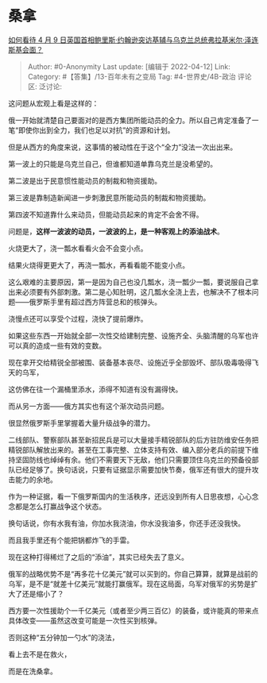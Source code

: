 # 桑拿
[如何看待 4 月 9 日英国首相鲍里斯·约翰逊突访基辅与乌克兰总统弗拉基米尔·泽连斯基会面？](https://www.zhihu.com/question/526984409/answer/2432336838)

> Author: #0-Anonymity
> Last update: [编辑于 2022-04-12]
> Link:
> Category: #【答集】/13-百年未有之变局
> Tag: #4-世界史/4B-政治
> 评论区:
> 泛讨论:

这问题从宏观上看是这样的：

俄一开始就清楚自己要面对的是西方集团所能动员的全力。所以自己肯定准备了一笔“即使你出到全力，我们也足以对抗”的资源和计划。

但是从西方的角度来说，这事情的被动性在于这个“全力”没法一次出出来。

第一波上的只能是乌克兰自己，但谁都知道单靠乌克兰是没希望的。

第二波是出于民意惯性能动员的制裁和物资援助。

第三波是靠制造新闻进一步刺激民意所能动员的制裁和物资援助。

第四波不知道靠什么来动员，但能动员起来的肯定不会舍不得。

问题是，**这样一波波的动员，一波波的上，是一种客观上的添油战术**。

火烧更大了，浇一瓢水看看火会不会变小点。

结果火烧得更更大了，再浇一瓢水，再看看能不能变小点。

这么艰难的主要原因，第一是因为自己也没几瓢水，浇一瓢少一瓢，要说服自己拿出来必须要有外部刺激。第二是心知肚明，这几瓢水全浇上去，也解决不了根本问题——俄罗斯手里有超过西方阵营总和的核弹头。

浇慢点还可以享受个过程，浇快了提前爆炸。

如果这些东西一开始就全部一次性交给建制完整、设施齐全、头脑清醒的乌军也许可以真的造成一些有效的变数。

现在拿开交给精锐全部被围、装备基本丧尽、设施近乎全部毁坏、部队吸毒吸得飞天的乌军，

这仿佛在往一个漏桶里添水，添得不知道有没有漏得快。

而从另一方面——俄方其实也有这个渐次动员问题。

很显然俄罗斯手里掌握着大量升级战争的潜力。

二线部队、警察部队甚至新招民兵是可以大量接手精锐部队的后方驻防维安任务把精锐部队解放出来的。甚至在工事完整、立体支持有效、编入部分老兵的前提下维持坚固防线也绰绰有余。他们不需要天下无敌，他们只需要顶住乌克兰的预备役部队已经足够了。换句话说，只要有证据显示需要加快节奏，俄军还有很大的提升攻击能力的余地。

作为一种证据，看一下俄罗斯国内的生活秩序，还远没到所有人日思夜想，心心念念都是怎么打赢战争这个状态。

换句话说，你有水我有油，你加水我浇油，你水没我油多，你还手还没我快。

而且我手里还有个能把锅都炸飞的手雷。

现在这种打得稀烂了之后的“添油”，其实已经失去了意义。

俄军的战略优势不是“再多花十亿美元”就可以买到的。你自己算算，就算是战前的乌军，是不是“就差十亿美元”就能打赢俄军。现在这局面，乌军对俄军的劣势是扩大了还是缩小了？

西方要一次性援助个一千亿美元（或者至少两三百亿）的装备，或许能真的带来点具体改变——虽然这改变可能是一次性买到核弹。

否则这种“五分钟加一勺水”的浇法，

看上去不是在救火，

而是在洗桑拿。
